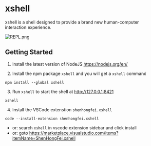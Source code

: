 # xshell

xshell is a shell designed to provide a brand new human-computer interaction experience.

![REPL.png](https://cos.shenhongfei.com/assets/xshell-repl.png)

## Getting Started
1. Install the latest version of NodeJS
https://nodejs.org/en/

2. Install the npm package `xshell` and you will get a `xshell` command
```shell
npm install --global xshell
```

3. Run `xshell` to start the shell at http://127.0.0.1:8421
```shell
xshell
```

4. Install the VSCode extenstion `shenhongfei.xshell`
```shell
code --install-extension shenhongfei.xshell
```
- or: search `xshell` in vscode extension sidebar and click install
- or: goto https://marketplace.visualstudio.com/items?itemName=ShenHongFei.xshell

